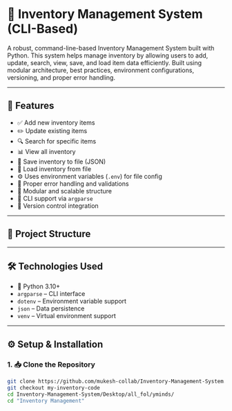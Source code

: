 # 🧾 Inventory Management System (CLI-Based)

A robust, command-line-based Inventory Management System built with Python. This system helps manage inventory by allowing users to add, update, search, view, save, and load item data efficiently. Built using modular architecture, best practices, environment configurations, versioning, and proper error handling.

---

## 🚀 Features

- ✅ Add new inventory items
- ✏️ Update existing items
- 🔍 Search for specific items
- 📊 View all inventory
- 💾 Save inventory to file (JSON)
- 📂 Load inventory from file
- ⚙️ Uses environment variables (`.env`) for file config
- 🧪 Proper error handling and validations
- 🧱 Modular and scalable structure
- 🧩 CLI support via `argparse`
- 🧾 Version control integration

---

## 📁 Project Structure



---

## 🛠️ Technologies Used

- 🐍 Python 3.10+
- `argparse` – CLI interface
- `dotenv` – Environment variable support
- `json` – Data persistence
- `venv` – Virtual environment support

---

## ⚙️ Setup & Installation

### 1. 📥 Clone the Repository

```bash
git clone https://github.com/mukesh-collab/Inventory-Management-System.git
git checkout my-inventory-code
cd Inventory-Management-System/Desktop/all_fol/yminds/
cd "Inventory Management"


